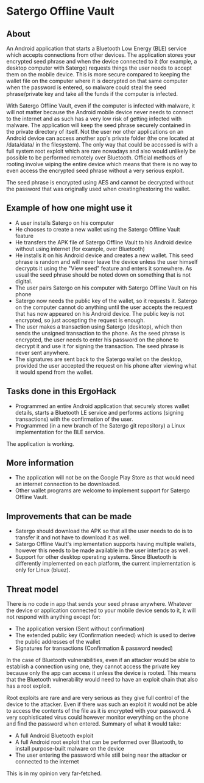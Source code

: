 # Satergo Offline Vault

## About

An Android application that starts a Bluetooth Low Energy (BLE) service which accepts connections from other devices. The application stores your encrypted seed phrase and when the device connected to it (for example, a desktop computer with Satergo) requests things the user needs to accept them on the mobile device. This is more secure compared to keeping the wallet file on the computer where it is decrypted on that same computer when the password is entered, so malware could steal the seed phrase/private key and take all the funds if the computer is infected.

With Satergo Offline Vault, even if the computer is infected with malware, it will not matter because the Android mobile device never needs to connect to the internet and as such has a very low risk of getting infected with malware. The application will keep the seed phrase securely contained in the private directory of itself. Not the user nor other applications on an Android device can access another app's private folder (the one located at /data/data/ in the filesystem). The only way that could be accessed is with a full system root exploit which are rare nowadays and also would unlikely be possible to be performed remotely over Bluetooth. Official methods of rooting involve wiping the entire device which means that there is no way to even access the encrypted seed phrase without a very serious exploit.

The seed phrase is encrypted using AES and cannot be decrypted without the password that was originally used when creating/restoring the wallet.

## Example of how one might use it

- A user installs Satergo on his computer
- He chooses to create a new wallet using the Satergo Offline Vault feature
- He transfers the APK file of Satergo Offline Vault to his Android device without using internet (for example, over Bluetooth)
- He installs it on his Android device and creates a new wallet. This seed phrase is random and will never leave the device unless the user himself decrypts it using the "View seed" feature and enters it somewhere. As usual the seed phrase should be noted down on something that is not digital.
- The user pairs Satergo on his computer with Satergo Offline Vault on his phone
- Satergo now needs the public key of the wallet, so it requests it. Satergo on the computer cannot do anything until the user accepts the request that has now appeared on his Android device. The public key is not encrypted, so just accepting the request is enough.
- The user makes a transaction using Satergo (desktop), which then sends the unsigned transaction to the phone. As the seed phrase is encrypted, the user needs to enter his password on the phone to decrypt it and use it for signing the transaction. The seed phrase is never sent anywhere.
- The signatures are sent back to the Satergo wallet on the desktop, provided the user accepted the request on his phone after viewing what it would spend from the wallet.

## Tasks done in this ErgoHack

- Programmed an entire Android application that securely stores wallet details, starts a Bluetooth LE service and performs actions (signing transactions) with the confirmation of the user.
- Programmed (in a new branch of the Satergo git repository) a Linux implementation for the BLE service.

The application is working.

## More information

- The application will not be on the Google Play Store as that would need an internet connection to be downloaded.
- Other wallet programs are welcome to implement support for Satergo Offline Vault.

## Improvements that can be made

- Satergo should download the APK so that all the user needs to do is to transfer it and not have to download it as well.
- Satergo Offline Vault's implementation supports having multiple wallets, however this needs to be made available in the user interface as well.
- Support for other desktop operating systems. Since Bluetooth is differently implemented on each platform, the current implementation is only for Linux (bluez).

## Threat model

There is no code in app that sends your seed phrase anywhere. Whatever the device or application connected to your mobile device sends to it, it will not respond with anything except for:

- The application version (Sent without confirmation)
- The extended public key (Confirmation needed) which is used to derive the public addresses of the wallet
- Signatures for transactions (Confirmation & password needed)

In the case of Bluetooth vulnerabilities, even if an attacker would be able to establish a connection using one, they cannot access the private key because only the app can access it unless the device is rooted. This means that the Bluetooth vulnerability would need to have an exploit chain that also has a root exploit.

Root exploits are rare and are very serious as they give full control of the device to the attacker. Even if there was such an exploit it would not be able to access the contents of the file as it is encrypted with your password. A very sophisticated virus could however monitor everything on the phone and find the password when entered. Summary of what it would take:

- A full Android Bluetooth exploit
- A full Android root exploit that can be performed over Bluetooth, to install purpose-built malware on the device
- The user entering the password while still being near the attacker or connected to the internet

This is in my opinion very far-fetched.
